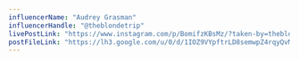 ```yaml
---
influencerName: "Audrey Grasman"
influencerHandle: "@theblondetrip"
livePostLink: "https://www.instagram.com/p/BomifzKBsMz/?taken-by=theblondetrip"
postFileLink: "https://lh3.google.com/u/0/d/1IOZ9VYpftrLD8semwpZ4rqyQvMvnrFH3"
---
```

